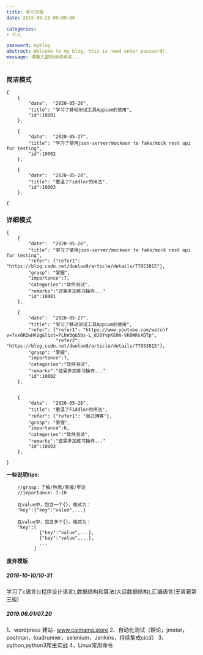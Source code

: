 ```yaml
---
title: 学习历程
date: 2015-09-25 09:09:00

categories:
- 个人

password: myblog
abstract: Welcome to my blog, this is need enter password!.
message: 请输入密码继续阅读...
---
```


### 简洁模式
    
    {
        {   
            "date":  "2020-05-26",
            "title": "学习了移动测试工具Appium的使用",
            "id":10001
        },
        
        {   
            "date":  "2020-05-27",
            "title": "学习了使用json-server/mockoon to fake/mock rest api for testing",
            "id":10002
        },
        
        {   
            "date":  "2020-05-28",
            "title": "重温了Fiddler的用法",
            "id":10003
        },

    {


### 详细模式

    {
        {
            "date":  "2020-05-26",
            "title": "学习了使用json-server/mockoon to fake/mock rest api for testing",
            "refer": {"refer1": "https://blog.csdn.net/duoluo9/article/details/77053815"},
            "grasp": "掌握",
            "importance":7,
            "categories":"软件测试",
            "remarks":"还需多加练习操作..."
            "id":10001
        },
        
        {
            "date":  "2020-05-27",
            "title": "学习了移动测试工具Appium的使用",
            "refer": {"refer1": "https://www.youtube.com/watch?v=7vx0RIwHVzg&list=PLhW3qG5bs-L_dJ0YvpKE0m-VK6WRsXDTp",
                      "refer2": "https://blog.csdn.net/duoluo9/article/details/77053815"},
            "grasp": "掌握",
            "importance":7,
            "categories":"软件测试",
            "remarks":"还需多加练习操作..."
            "id":10002
        },
        
        
        {
            "date":  "2020-05-28",
            "title": "重温了Fiddler的用法",
            "refer": {"refer1": "自己博客"},
            "grasp": "掌握",
            "importance":6,
            "categories":"软件测试",
            "remarks":"还需多加练习操作..."
            "id":10003
        },
    
    }


**一些说明tips:**

        //grasp：了解/熟悉/掌握/牢记
        //importance: 1-10
        
        在value中，包含一个{}，格式为：
        "key":{"key":"value",...}
        
        在value中，包含多个{}，格式为：
        "key":[
                {"key":"value",...},
                {"key":"value",...},
                ...
              ]
        
        
**废弃模板**

##### 2016-10-10/10-31
学习了c语言(c程序设计语言),数据结构和算法(大话数据结构),汇编语言(王爽著第三版)


##### 2019.06.01/07.20

1、wordpress 建站- www.caimama.store
2、自动化测试（理论，jmeter，postman，loadrunner，selenium，Jenkins，持续集成cicd）
3、python,python3爬虫实战
4、Linux常用命令